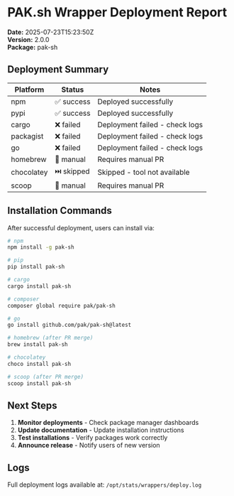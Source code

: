 # PAK.sh Wrapper Deployment Report

**Date:** 2025-07-23T15:23:50Z  
**Version:** 2.0.0  
**Package:** pak-sh  

## Deployment Summary

| Platform | Status | Notes |
|----------|--------|-------|
| npm | ✅ success | Deployed successfully |
| pypi | ✅ success | Deployed successfully |
| cargo | ❌ failed | Deployment failed - check logs |
| packagist | ❌ failed | Deployment failed - check logs |
| go | ❌ failed | Deployment failed - check logs |
| homebrew | 📝 manual | Requires manual PR |
| chocolatey | ⏭️ skipped | Skipped - tool not available |
| scoop | 📝 manual | Requires manual PR |

## Installation Commands

After successful deployment, users can install via:

```bash
# npm
npm install -g pak-sh

# pip
pip install pak-sh

# cargo
cargo install pak-sh

# composer
composer global require pak/pak-sh

# go
go install github.com/pak/pak-sh@latest

# homebrew (after PR merge)
brew install pak-sh

# chocolatey
choco install pak-sh

# scoop (after PR merge)
scoop install pak-sh
```

## Next Steps

1. **Monitor deployments** - Check package manager dashboards
2. **Update documentation** - Update installation instructions
3. **Test installations** - Verify packages work correctly
4. **Announce release** - Notify users of new version

## Logs

Full deployment logs available at: `/opt/stats/wrappers/deploy.log`
